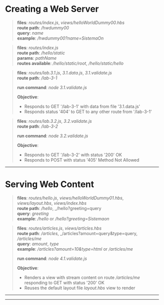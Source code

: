 
# Creating a Web Server

>**files**: _routes/index.js_, _views/helloWorldDummy00.hbs_\
>**route path**: _/hwdummy00_\
>**query**: _name_\
>**example**: _/hwdummy00?name=SistemaOn_

>**files**: _routes/index.js_\
>**route path**: _/hello/static_\
>**params**: _pathName_\
>**routes available**: _/hello/static/root_, _/hello/static/hello_

>**files**: _routes/lab.3.1.js_, _3.1.data.js_, _3.1.validate.js_\
>**route path**: _/lab-3-1_
>
>**run command**: _node 3.1.validate.js_
>
>**Objective**:
> - Responds to GET '/lab-3-1' with data from file '3.1.data.js'
> - Responds status '404' to GET to any other route from '/lab-3-1'

>**files**: _routes/lab.3.2.js_, _3.2.validate.js_\
>**route path**: _/lab-3-2_
>
>**run command**: _node 3.2.validate.js_
>
>**Objective**:
> - Responds to GET '/lab-3-2' with status '200' OK
> - Responds to POST with status '405' Method Not Allowed

---

# Serving Web Content

>**files**: _routes/hello.js_, _views/helloWorldDummy01.hbs_, _views/layout.hbs_, _views/index.hbs_\
>**route path**: _/hello_, _/hello?greeting=query\
>**query**: _greeting_\
>**example**: _/hello_ or _/hello?greeting=Sistemaon_

>**files**: _routes/articles.js_, _views/articles.hbs_\
>**route path**: _/articles_, _/articles?amount=query&type=query, _/articles/me_\
>**query**: _amount_, _type_\
>**example**: _/articles?amount=10&type=html_ or _/articles/me_
>
>**run command**: _node 4.1.validate.js_
>
>**Objective**:
> - Renders a view with stream content on route _/articles/me_ responding to GET with status '200' OK
> - Reuses the default layout file _layout.hbs_ view to render

---
---